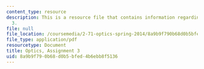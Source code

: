 ```yaml
---
content_type: resource
description: This is a resource file that contains information regarding optics, assignment
  3.
file: null
file_location: /coursemedia/2-71-optics-spring-2014/8a9b9f790b68d0b5bfed4b6ebb8f5136_MIT2_71S14_HW_3.pdf
file_type: application/pdf
resourcetype: Document
title: Optics, Assignment 3
uid: 8a9b9f79-0b68-d0b5-bfed-4b6ebb8f5136
---
```

